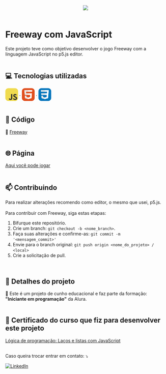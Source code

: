 <div align="center">
<img src="https://user-images.githubusercontent.com/108768964/229605707-458711ac-b160-4037-b75a-b72efd604391.png">
</div>

<br>

# Freeway com JavaScript
Este projeto teve como objetivo desenvolver o jogo Freeway com a linguagem JavaScript no p5.js editor.
<br>
<br>

## 💻 Tecnologias utilizadas
<img align="center" src="https://raw.githubusercontent.com/tandpfun/skill-icons/de91fca307a83d75fc5b1f6ce24540454acead41/icons/JavaScript.svg" alt="JavaScript" height="40" width="40"> . <img align="center" src="https://raw.githubusercontent.com/tandpfun/skill-icons/de91fca307a83d75fc5b1f6ce24540454acead41/icons/HTML.svg" alt="Html5" height="40" width="40"> . <img align="center" src="https://raw.githubusercontent.com/tandpfun/skill-icons/de91fca307a83d75fc5b1f6ce24540454acead41/icons/CSS.svg" alt="Css3" height="40" width="40">
<br>
<br>

## 💾 Código
📂 [Freeway](https://github.com/adrianycmc/freewayComJS/blob/main/README.md)
<br>
<br>

## 🌐 Página
[Aqui você pode jogar](https://editor.p5js.org/adrianycmc/full/z9xKCQbOX)
<br>
<br>

## 📫 Contribuindo 

Para realizar alterações recomendo como editor, o mesmo que usei, p5.js.
<br>
<br>
Para contribuir com Freeway, siga estas etapas:

1. Bifurque este repositório.
2. Crie um branch: `git checkout -b <nome_branch>`.
3. Faça suas alterações e confirme-as: `git commit -m '<mensagem_commit>'`
4. Envie para o branch original: `git push origin <nome_do_projeto> / <local>`
5. Crie a solicitação de pull.
<br>

## 🔎 Detalhes do projeto

📌 Este é um projeto de cunho educacional e faz parte da formação: **"Iniciante em programação"** da Alura.
<br>
<br>

## 📜 Certificado do curso que fiz para desenvolver este projeto 
[Lógica de programação: Laços e listas com JavaScript](https://cursos.alura.com.br/certificate/adrianycmc/javascript-listas-lacos)
<br>
<br>

<p align="left">
  Caso queira trocar entrar em contato: ⤵️
</p>

<p align="left">

  
[![LinkedIn](https://img.shields.io/badge/LinkedIn-0077B5?style=for-the-badge&logo=linkedin&logoColor=white)](https://www.linkedin.com/in/adrianycmc/)
</p>

